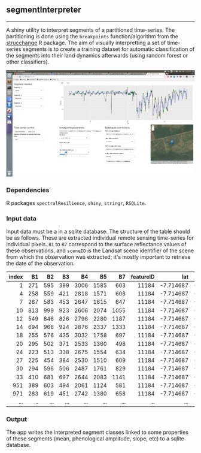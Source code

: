 ## segmentInterpreter

-----

A shiny utility to interpret segments of a partitioned time-series. The partitioning is done using the `breakpoints` function/algorithm from the [strucchange](https://cran.r-project.org/package=strucchange) R package. The aim of visually interpretting a set of time-series segments is to create a training dataset for automatic classification of the segments into their land dynamics afterwards (using random forest or other classifiers). 


![](img/shiny1.png)



### Dependencies

R packages `spectralResilience`, `shiny`, `stringr`, `RSQLite`.


### Input data

Input data must be a in a sqlite database. The structure of the table should be as follows.
These are extracted individual remote sensing time-series for individual pixels. `B1` to `B7` correspond to the surface reflectance values of these observations, and `sceneID` is the Landsat scene identifier of the scene from which the observation was extracted; it's mostly important to retrieve the date of the observation. 


| index|  B1|   B2|   B3|   B4|   B5|   B7| featureID|       lat|      long|sceneID               |
|-----:|---:|----:|----:|----:|----:|----:|---------:|---------:|---------:|:---------------------|
|     1| 271|  595|  399| 3006| 1585|  603|     11184| -7.714687| -50.01402|LT52230652010104CUB00 |
|     4| 258|  559|  421| 2818| 1571|  608|     11184| -7.714687| -50.01402|LT52230652010136CUB00 |
|     7| 267|  583|  453| 2647| 1615|  647|     11184| -7.714687| -50.01402|LT52230652010184CUB00 |
|    10| 813|  999|  923| 2606| 2074| 1055|     11184| -7.714687| -50.01402|LT52230652010248CUB00 |
|    12| 549|  846|  826| 2796| 2280| 1187|     11184| -7.714687| -50.01402|LT52230652010264CUB00 |
|    14| 694|  966|  924| 2876| 2337| 1333|     11184| -7.714687| -50.01402|LT52230652010280CUB00 |
|    18| 255|  576|  435| 3032| 1758|  697|     11184| -7.714687| -50.01402|LT52230652010344CUB00 |
|    20| 295|  502|  371| 2533| 1360|  498|     11184| -7.714687| -50.01402|LT52230652010360CUB00 |
|    24| 223|  513|  338| 2675| 1554|  634|     11184| -7.714687| -50.01402|LT52230652011155CUB01 |
|    27| 225|  454|  384| 2530| 1510|  609|     11184| -7.714687| -50.01402|LT52230652011187CUB00 |
|    30| 294|  596|  506| 2487| 1761|  829|     11184| -7.714687| -50.01402|LT52230652011219CUB01 |
|    33| 410|  681|  697| 2644| 2083| 1141|     11184| -7.714687| -50.01402|LT52230652011251CUB01 |
|   951| 389|  603|  494| 2061| 1124|  581|     11184| -7.714687| -50.01402|LT52240652010031CUB00 |
|   971| 283|  619|  451| 2742| 1380|  658|     11184| -7.714687| -50.01402|LT52240652010095CUB00 |
|  ... | ...|  ...|  ...|  ...|  ...|  ...|     ...  |      ... | ...      |     ...              |


### Output

The app writes the interpreted segment classes linked to some properties of these segments (mean, phenological amplitude, slope, etc) to a sqlite database. 
